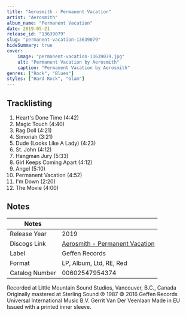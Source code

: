 ```yaml
---
title: "Aerosmith - Permanent Vacation"
artist: "Aerosmith"
album_name: "Permanent Vacation"
date: 2019-05-21
release_id: "13639079"
slug: "permanent-vacation-13639079"
hideSummary: true
cover:
    image: "permanent-vacation-13639079.jpg"
    alt: "Permanent Vacation by Aerosmith"
    caption: "Permanent Vacation by Aerosmith"
genres: ["Rock", "Blues"]
styles: ["Hard Rock", "Glam"]
---
```


## Tracklisting
1. Heart's Done Time (4:42)
2. Magic Touch (4:40)
3. Rag Doll (4:21)
4. Simoriah (3:21)
5. Dude (Looks Like A Lady) (4:23)
6. St. John (4:12)
7. Hangman Jury (5:33)
8. Girl Keeps Coming Apart (4:12)
9. Angel (5:10)
10. Permanent Vacation (4:52)
11. I'm Down (2:20)
12. The Movie (4:00)



## Notes

| Notes          |             |
| ---------------| ----------- |
| Release Year   | 2019 |
| Discogs Link   | [Aerosmith - Permanent Vacation](https://www.discogs.com/release/13639079-Aerosmith-Permanent-Vacation) |
| Label          | Geffen Records |
| Format         | LP, Album, Ltd, RE, Red |
| Catalog Number | 00602547954374 |

Recorded at Little Mountain Sound Studios, Vancouver, B.C., Canada Originally mastered at Sterling Sound  ℗ 1987 © 2016 Geffen Records Universal International Music B.V. Gerrit Van Der Veenlaan Made in EU  Issued with a printed inner sleeve. 

